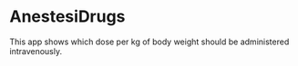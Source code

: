 # AnestesiDrugs

This app shows which dose per kg of body weight should be administered intravenously.
